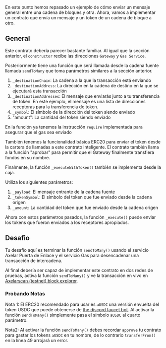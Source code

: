 En este punto hemos repasado un ejemplo de cómo enviar un mensaje general entre una cadena de bloques y otra. Ahora, vamos a implementar un contrato que envía un mensaje y un token de un cadena de bloque a otro.

## General

Este contrato debería parecer bastante familiar. Al igual que la sección anterior, el `constructor` recibe las direcciones `Gateway` y `Gas Service`.

Posteriormente tiene una función que será llamada desde la cadena fuente llamada `sendToMany` que toma parámetros similares a la sección anterior.

1. `_destinationChain`: La cadena a la que la transacción está enviando
2. `_destinationAddress`: La dirección en la cadena de destino en la que se ejecutará esta transacción
3. `_destinationAddresses`: El mensaje que enviarás junto a tu transferencia de token. En este ejemplo, el mensaje es una lista de direcciones receptoras para la transferencia de token.
4. `_symbol`: El símbolo de la dirección del token siendo enviado
5. "amount": La cantidad del token siendo enviado

En la función ya tenemos la instrucción `require` implementada para asegurar que el gas sea enviado

También tenemos la funcionalidad básica ERC20 para enviar el token desde la cartera de llamadas a este contrato inteligente. El contrato también llama a la función "aprobar" para permitir que el Gateway finalmente transfiera fondos en su nombre.

Finalmente, la función `_executeWithToken()` también se implementa desde la caja.

Utiliza los siguientes parámetros:

1. `_payload`: El mensaje entrante de la cadena fuente
2. `_tokenSymbol`: El símbolo del token que fue enviado desde la cadena origen
3. `_amount`: La cantidad del token que fue enviado desde la cadena origen

Ahora con estos parámetros pasados, la función `_execute()` puede enviar los tokens que fueron enviados a los receptores apropiados.

## Desafio

Tu desafío aquí es terminar la función `sendToMany()` usando el servicio Axelar Puerta de Enlace y el servicio Gas para desencadenar una transacción de intercadena.

Al final debería ser capaz de implementar este contrato en dos redes de pruebas, activa la función `sendToMany()` y ve la transacción en vivo en <a href="https://testnet.axelarscan.io" target="_blank">Axelarscan (testnet) block explorer</a>.

### Probando Notas

Nota 1: El ERC20 recomendado para usar es `aUSDC` una versión envuelta del token USDC que puede obtenerse de <a href= "https://docs.axelar.dev/resources/rpc/resources" target="_blank">the discord faucet bot</a>. Al activar la función `sendToMany()` simplemente pasa el símbolo `aUSDC` al cuarto parámetro.

Nota2: Al activar la función `sendToMany()` debes recordar `approve` tu contrato para gastar los tokens `aUSDC` en tu nombre, de lo contrario `transferFrom()` en la línea 49 arrojará un error.
